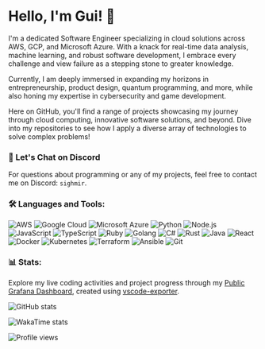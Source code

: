 # Hello, I'm Gui! 👋

I'm a dedicated Software Engineer specializing in cloud solutions across AWS, GCP, and Microsoft Azure. With a knack for real-time data analysis, machine learning, and robust software development, I embrace every challenge and view failure as a stepping stone to greater knowledge.

Currently, I am deeply immersed in expanding my horizons in entrepreneurship, product design, quantum programming, and more, while also honing my expertise in cybersecurity and game development.

Here on GitHub, you'll find a range of projects showcasing my journey through cloud computing, innovative software solutions, and beyond. Dive into my repositories to see how I apply a diverse array of technologies to solve complex problems!

### 💬 Let's Chat on Discord

For questions about programming or any of my projects, feel free to contact me on Discord: `sighmir`.

### 🛠️ Languages and Tools:

![AWS](https://img.shields.io/badge/AWS-232F3E?style=for-the-badge&logo=amazonaws&logoColor=white)
![Google Cloud](https://img.shields.io/badge/Google_Cloud-4285F4?style=for-the-badge&logo=google-cloud&logoColor=white)
![Microsoft Azure](https://img.shields.io/badge/Microsoft_Azure-0089D6?style=for-the-badge&logo=microsoft-azure&logoColor=white)
![Python](https://img.shields.io/badge/Python-3776AB?style=for-the-badge&logo=python&logoColor=white)
![Node.js](https://img.shields.io/badge/Node.js-339933?style=for-the-badge&logo=nodedotjs&logoColor=white)
![JavaScript](https://img.shields.io/badge/JavaScript-F7DF1E?style=for-the-badge&logo=javascript&logoColor=black)
![TypeScript](https://img.shields.io/badge/TypeScript-3178C6?style=for-the-badge&logo=typescript&logoColor=white)
![Ruby](https://img.shields.io/badge/Ruby-CC342D?style=for-the-badge&logo=ruby&logoColor=white)
![Golang](https://img.shields.io/badge/Golang-00ADD8?style=for-the-badge&logo=go&logoColor=white)
![C#](https://img.shields.io/badge/C%23-239120?style=for-the-badge&logo=c-sharp&logoColor=white)
![Rust](https://img.shields.io/badge/Rust-000000?style=for-the-badge&logo=rust&logoColor=white)
![Java](https://img.shields.io/badge/Java-ED8B00?style=for-the-badge&logo=java&logoColor=white)
![React](https://img.shields.io/badge/React-20232A?style=for-the-badge&logo=react&logoColor=61DAFB)
![Docker](https://img.shields.io/badge/Docker-2496ED?style=for-the-badge&logo=docker&logoColor=white)
![Kubernetes](https://img.shields.io/badge/Kubernetes-326CE5?style=for-the-badge&logo=kubernetes&logoColor=white)
![Terraform](https://img.shields.io/badge/Terraform-7B42BC?style=for-the-badge&logo=terraform&logoColor=white)
![Ansible](https://img.shields.io/badge/Ansible-EE0000?style=for-the-badge&logo=ansible&logoColor=white)
![Git](https://img.shields.io/badge/Git-F05032?style=for-the-badge&logo=git&logoColor=white)

### 📊 Stats:

Explore my live coding activities and project progress through my [Public Grafana Dashboard](https://guicaulada.grafana.net/public-dashboards/7b7f644500ec4e6cb5d7a4e7b5ed0dab), created using [vscode-exporter](https://github.com/guicaulada/vscode-exporter).

![GitHub stats](https://github-readme-stats.vercel.app/api?username=guicaulada&show_icons=true&theme=transparent&show=reviews&include_all_commits=true&custom_title=GitHub%20Stats)

![WakaTime stats](https://github-readme-stats.vercel.app/api/wakatime?username=guicaulada&layout=compact&theme=transparent)

![Profile views](https://komarev.com/ghpvc/?username=guicaulada&abbreviated=true)
